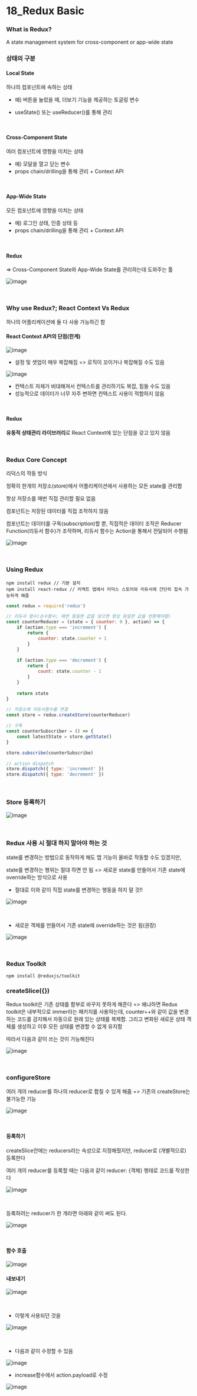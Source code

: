 # 18_Redux Basic

### What is Redux?

A state management system for cross-component or app-wide state

### 상태의 구분

#### Local State

하나의 컴포넌트에 속하는 상태

- 예) 버튼을 눌렀을 때, 더보기 기능을 제공하는 토글링 변수

- useState() 또는 useReducer()를 통해 관리

<br>

#### Cross-Component State

여러 컴포넌트에 영향을 미치는 상태

- 예) 모달을 열고 닫는 변수
- props chain/drilling을 통해 관리 + Context API

<br>

#### App-Wide State

모든 컴포넌트에 영향을 미치는 상태

- 예) 로그인 상태, 인증 상태 등
- props chain/drilling을 통해 관리 + Context API

<br>

#### Redux

=> Cross-Component State와 App-Wide State를 관리하는데 도와주는 툴

![image](https://user-images.githubusercontent.com/93081720/178136500-4a2b9a15-a4dc-40da-a9f2-7ed2584b8323.png)

<br>

### Why use Redux?; React Context Vs Redux

하나의 어플리케이션에 둘 다 사용 가능하긴 함

#### React Context API의 단점(한계)

![image](https://user-images.githubusercontent.com/93081720/178136761-0f15e591-7103-4d9b-9c15-1d3198c0e511.png)

- 설정 및 셋업이 매우 복잡해짐 => 로직이 꼬이거나 복잡해질 수도 있음

![image](https://user-images.githubusercontent.com/93081720/178136608-09b3a23d-705d-46bd-b27a-5664b63ee809.png)

- 컨텍스트 자체가 비대해져서 컨텍스트를 관리하기도 복잡, 힘들 수도 있음
- 성능적으로 데이터가 너무 자주 변하면 컨텍스트 사용이 적합하지 않음

<br>

#### Redux

**유동적 상태관리 라이브러리**로 React Context에 있는 단점을 갖고 있지 않음

<br>

### Redux Core Concept

리덕스의 작동 방식

정확히 한개의 저장소(store)에서 어플리케이션에서 사용하는 모든 state를 관리함

항상 저장소를 매번 직접 관리할 필요 없음

컴포넌트는 저장된 데이터를 직접 조작하지 않음

컴포넌트는 데이터를 구독(subscription)할 뿐, 직접적은 데이터 조작은 Reducer Function(리듀서 함수)가 조작하며, 리듀서 함수는 Action을 통해서 전달되어 수행됨

![image](https://user-images.githubusercontent.com/93081720/178137005-3f03a29b-6ff2-4faa-a52d-bc5cb23afe3d.png)

<br>

### Using Redux

```
npm install redux // 기본 설치
npm install react-redux // 리액트 앱에서 리덕스 스토어와 리듀서에 간단히 접속 가능하게 해줌
```

```javascript
const redux = require('redux')

// 리듀서 함수(순수함수; 매번 동일한 값을 넣으면 항상 동일한 값을 반환해야함)
const counterReducer = (state = { counter: 0 }, action) => {
    if (action.type === 'increment') {
        return {
        	counter: state.counter + 1
    	}
    }
    
    if (action.type === 'decrement') {
        return {
            count: state.counter - 1
        }
    }
    
    return state
}

// 저장소에 리듀서함수를 연결
const store = redux.createStore(counterReducer)

// 구독
const counterSubscriber = () => {
    const latestState = store.getState()
}

store.subscribe(counterSubscribe)

// action dispatch
store.dispatch({ type: 'increment' })
store.dispatch({ type: 'decrement' })
```

<br>

### Store 등록하기

![image](https://user-images.githubusercontent.com/93081720/178149130-0c293781-73d7-4a77-bcfc-49fafefd27be.png)

<br>

### Redux 사용 시 절대 하지 말아야 하는 것

state를 변경하는 방법으로 동작하게 해도 앱 기능이 올바로 작동할 수도 있겠지만,

state를 변경하는 행위는 절대 하면 안 됨 => 새로운 state를 만들어서 기존 state에 override하는 방식으로 사용

- 절대로 이와 같이 직접 state를 변경하는 행동을 하지 말 것!!

![image](https://user-images.githubusercontent.com/93081720/178151235-69ae1ae4-04e2-472a-b475-f827916b3f01.png)

<br>

- 새로운 객체를 만들어서 기존 state에 override하는 것은 됨(권장)

![image](https://user-images.githubusercontent.com/93081720/178151087-b6812bc0-4fe9-4bc6-87e8-f59150b8cbbb.png)

<br>

### Redux Toolkit

```
npm install @reduxjs/toolkit
```

### createSlice({})

Redux toolkit은 기존 상태를 함부로 바꾸지 못하게 해준다 => 왜냐하면 Redux toolkit은 내부적으로 immer라는 패키지를 사용하는데, counter++와 같이 값을 변경하는 코드를 감지해서 자동으로 원래 있는 상태를 복제함. 그리고 변화된 새로운 상태 객체를 생성하고 이후 모든 상태를 변경할 수 없게 유지함

따라서 다음과 같이 쓰는 것이 가능해진다

![image](https://user-images.githubusercontent.com/93081720/178152182-c97ba770-e9b2-45f9-a2bf-37259a184927.png)

<br>

### configureStore

여러 개의 reducer를 하나의 reducer로 합칠 수 있게 해줌 => 기존의 createStore는 불가능한 기능

![image](https://user-images.githubusercontent.com/93081720/178152289-649b4dbc-ca83-496a-9cd1-f2413c6fa296.png)

<br>

#### 등록하기

createSlice안에는 reducers라는 속성으로 지정해줬지만, reducer로 (개별적으로) 등록한다

여러 개의 reducer를 등록할 때는 다음과 같이 reducer: {객체} 행태로 코드를 작성한다

![image](https://user-images.githubusercontent.com/93081720/178152454-5e56f40a-af2b-4718-9502-2ed029caa2f1.png)

<br>

등록하려는 reducer가 한 개라면 아래와 같이 써도 된다.

![image](https://user-images.githubusercontent.com/93081720/178152499-2440a876-e55e-471a-8dbb-c403277e410b.png)

<br>

#### 함수 호출

![image](https://user-images.githubusercontent.com/93081720/178152843-c618aeaa-581d-4231-9248-579f096b9069.png)

#### 내보내기

![image](https://user-images.githubusercontent.com/93081720/178152858-51a27537-2ad1-47ac-877f-f069d35da4ba.png)

<br>

- 이렇게 사용되던 것을

![image](https://user-images.githubusercontent.com/93081720/178152898-1700d748-9cfa-4c33-996a-7d5d8e265445.png)

<br>

- 다음과 같이 수정할 수 있음

![image](https://user-images.githubusercontent.com/93081720/178152963-e1933d12-9a1e-45ba-a0e6-a3da65f424cd.png)

- increase함수에서 action.payload로 수정

![image](https://user-images.githubusercontent.com/93081720/178152991-0cdc404d-763f-496b-8d1f-609bb33b6308.png)